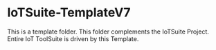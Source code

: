 # IoTSuite-TemplateV7
This is a template folder. This folder complements the IoTSuite Project.
Entire IoT ToolSuite is driven by this Template.
